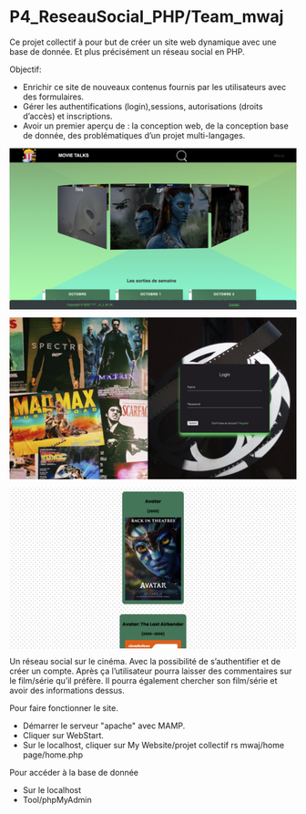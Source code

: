 # P4_ReseauSocial_PHP/Team_mwaj

Ce projet collectif à pour but de créer un site web dynamique avec une base de donnée. Et plus précisément un réseau social en PHP. 

Objectif:

- Enrichir ce site de nouveaux contenus fournis par les utilisateurs avec des formulaires.
- Gérer les authentifications (login),sessions, autorisations (droits d’accès) et inscriptions.
- Avoir un premier aperçu de : la conception web, de la conception base de donnée, des problématiques d’un projet multi-langages.

<p><img align="center" alt="" src="https://github.com/Alexluu13/P4_ReseauSocial-PHP-mwaj/blob/main/reseau_social1.png"/></p>
<p><img align="center" alt="" src="https://github.com/Alexluu13/P4_ReseauSocial-PHP-mwaj/blob/main/reseau_social2.png"/></p>
<p><img align="center" alt="" src="https://github.com/Alexluu13/P4_ReseauSocial-PHP-mwaj/blob/main/reseau_social3.png"/></p>


Un réseau social sur le cinéma. Avec la possibilité de s’authentifier et de créer un compte. Après ça l’utilisateur pourra laisser des commentaires sur le film/série qu’il préfère. Il pourra également chercher son film/série et avoir des informations dessus. 

Pour faire fonctionner le site.
- Démarrer le serveur "apache" avec MAMP.
- Cliquer sur WebStart.
- Sur le localhost, cliquer sur My Website/projet collectif rs mwaj/home page/home.php

Pour accéder à la base de donnée
- Sur le localhost
- Tool/phpMyAdmin


